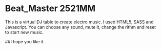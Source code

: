 # Beat_Master 2521MM

This is a virtual DJ table to create electro music. I used HTML5, SASS and Javascript.
You can choose any sound, mute it, change the rithm and reset to start new music.

##I hope you like it.
